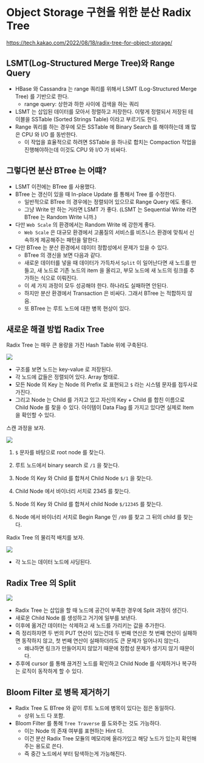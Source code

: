 # Object Storage 구현을 위한 분산 Radix Tree

https://tech.kakao.com/2022/08/18/radix-tree-for-object-storage/

## LSMT(Log-Structured Merge Tree)와 Range Query

- HBase 와 Cassandra 는 range 쿼리를 위해서 LSMT (Log-Structured Merge Tree) 를 기반으로 한다.
    - range query: 상한과 하한 사이에 검색을 하는 쿼리
- LSMT 는 삽입된 데이터를 모아서 정렬하고 저장한다. 이렇게 정렬되서 저장된 테이블을 SSTable (Sorted Strings Table) 이라고 부르기도 한다.
- Range 쿼리를 하는 경우에 모든 SSTable 에 Binary Search 를 해야하는데 꽤 많은 CPU 와 I/O 를 동반한다.
    - 이 작업을 효율적으로 하려면 SSTable 을 하나로 합치는 Compaction 작업을 진행해야하는데 이것도 CPU 와 I/O 가 비싸다.

## 그렇다면 분산 BTree 는 어떄?

- LSMT 이전에는 BTree 를 사용했다.
- BTree 는 갱신이 있을 때 In-place Update 를 통해서 Tree 를 수정한다.
    - 일반적으로 BTree 의 경우에는 정렬되어 있으므로 Range Query 에도 좋다.
    - 그냥 Write 만 하는 거라면 LSMT 가 좋다. (LSMT 는 Sequential Write 라면 BTree 는 Random Write 니까.)
- 다만 `Web Scale` 의 환경에서는 Random Write 에 강한게 좋다.
    - `Web Scale` 은 대규모 환경에서 고품질의 서비스를 비즈니스 환경에 맞춰서 신속하게 제공해주는 패턴을 말한다.
- 다만 BTree 는 분산 환경에서 데이터 정합성에서 문제가 있을 수 있다.
    - BTree 의 갱신을 보면 다음과 같다.
    - 새로운 데이터를 넣을 때 데이터가 가득차서 `Split` 이 일어난다면 새 노드를 만들고, 새 노드로 기존 노드의 item 을 올리고, 부모 노드에 새 노드의 링크를 추가하는 식으로 이뤄진다.
    - 이 세 가지 과정이 모두 성공해야 한다. 하나라도 실패하면 안된다.
    - 하지만 분산 환경에서 Transaction 은 비싸다. 그래서 BTree 는 적합하지 않음.
    - 또 BTree 는 루트 노드에 대한 병목 현상이 있다.

## 새로운 해결 방법 Radix Tree

Radix Tree 는 매우 큰 용량을 가진 Hash Table 위에 구축된다.

![](./images/radix_tree_logical_structure.png)

- 구조를 보면 노드는 key-value 로 저장된다.
- 각 노드에 값들은 정렬되어 있다. Array 형태로.
- 모든 Node 의 Key 는 Node 의 Prefix 로 표현되고 `$` 라는 시스템 문자를 접두사로 가진다.
- 그리고 Node 는 Child 를 가지고 있고 자신의 Key + Child 를 합친 이름으로 Child Node 를 찾을 수 있다. 아이템이 Data Flag 를 가지고 있다면 실제로 Item 을 확인할 수 있다.

스캔 과정을 보자.

![](./images/radix_tree_scan.png)

1) `$` 문자를 바탕으로 root node 를 찾는다.

2) 루트 노드에서 binary search 로 `/1` 을 찾는다.

3) Node 의 Key 와 Child 를 합쳐서 Child Node `$/1` 을 찾는다.

4) Child Node 에서 바이너리 서치로 2345 를 찾는다.

5) Node 의 Key 와 Child 를 합쳐서 child Node `$/12345` 를 찾는다.

6) Node 에서 바이너리 서치로 Begin Range 인 `/89` 를 찾고 그 뒤의 child 를 찾는다.

Radix Tree 의 물리적 배치를 보자.

![](./images/radix_tree_physical_structure.png)

- 각 노드는 데이터 노드에 샤딩된다.

## Radix Tree 의 Split


![](./images/radix_tree_split.png)

- Radix Tree 는 삽입을 할 때 노드에 공간이 부족한 경우에 Split 과정이 생긴다.
- 새로운 Child Node 를 생성하고 거기에 일부를 보낸다.
- 이후에 옮겨간 데이터는 삭제하고 새 노드를 가리키는 값을 추가한다.
- 즉 정리하자면 두 번의 PUT 연산이 있는건데 두 번째 연산은 첫 번째 연산이 실패하면 동작하지 않고, 첫 번째 연산이 실패하더라도 큰 문제가 일어나지 않는다.
    - 왜냐하면 링크가 만들어지지 않았기 때문에 정합성 문제가 생기지 않기 때문이다.
- 추후에 cursor 를 통해 끊겨진 노드를 확인하고 Child Node 를 삭제하거나 복구하는 로직이 동작하게 할 수 있다.

## Bloom Filter 로 병목 제거하기

- Radix Tree 도 BTree 와 같이 루트 노드에 병목이 있다는 점은 동일하다.
    - 상위 노드 다 포함.
- Bloom Filter 를 통해 `Tree Traverse` 를 도와주는 것도 가능하다.
    - 이는 Node 의 존재 여부를 표현하는 Hint 다.
    - 이건 분산 Radix Tree 모듈의 메모리에 올라가있고 해당 노드가 있는지 확인해주는 용도로 쓴다.
    - 즉 중간 노드에서 부터 탐색하는게 가능해진다. 

